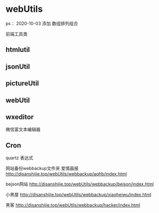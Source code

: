 # webUtils

ps：
2020-10-03
添加 数组排列组合


前端工具类


## htmlutil

## jsonUtil

## pictureUtil

## webUtil


## wxeditor
微信富文本编辑器

## Cron
quartz 表达式


网站备份webbackup文件夹
爱情画报
http://disanshijie.top/webUtils/webbackup/aqhb/index.html

bejson网站
http://disanshijie.top/webUtils/webbackup/bejson/index.html

小黑屋
http://disanshijie.top/webUtils/webbackup/xiaoheiwu/index.html

黑客
http://disanshijie.top/webUtils/webbackup/hacker/index.html
